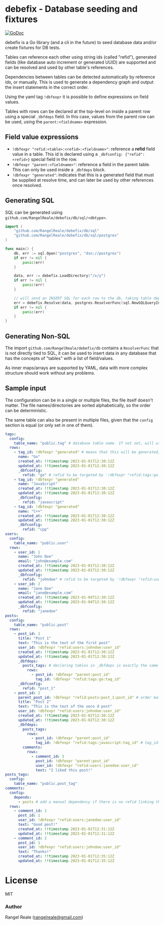 # debefix - Database seeding and fixtures
[![GoDoc](https://godoc.org/github.com/RangelReale/debefix?status.png)](https://godoc.org/github.com/RangelReale/debefix)

debefix is a Go library (and a cli in the future) to seed database data and/or create fixtures for DB tests.

Tables can reference each other using string ids (called "refid"), generated fields (like database auto increment or
generated UUID) are supported and can be resolved and used by other table's references.

Dependencies between tables can be detected automatically by reference ids, or manually. This is used to generate a
dependency graph and output the insert statements in the correct order.

Using the yaml tag `!dbfexpr` it is possible to define expressions on field values.

Tables with rows can be declared at the top-level on inside a parent row using a special `_dbfdeps` field. In this case,
values from the parent row can be used, using the `parent:<fieldname>` expression.

## Field value expressions

- `!dbfexpr "refid:<table>:<refid>:<fieldname>"`: reference a **refid** field value in a table. This id is 
  declared using a `_dbfconfig: {"refid": <refid>}` special field in the row.
- `!dbfexpr "parent:<fieldname>"`: reference a field in the parent table. This can only be used inside a `_dbfdeps` 
  block.
- `!dbfexpr "generated"`: indicates that this is a generated field that must be supplied at resolve time, and can later
  be used by other references once resolved.

## Generating SQL

SQL can be generated using `github.com/RangelReale/debefix/db/sql/<dbtype>`.

```go
import (
    "github.com/RangelReale/debefix/db/sql"
    "github.com/RangelReale/debefix/db/sql/postgres"
)

func main() {
    db, err := sql.Open("postgres", "dsn://postgres")
    if err != nil {
        panic(err)
    }

    data, err := debefix.LoadDirectory("/x/y")
    if err != nil {
        panic(err)
    }

    // will send an INSERT SQL for each row to the db, taking table dependency in account for the correct order. 
    err = debefix.Resolve(data, postgres.ResolverFunc(sql.NewSQLQueryInterface(db)))
    if err != nil {
        panic(err)
    }
}
```

## Generating Non-SQL

The import `github.com/RangelReale/debefix/db` contains a `ResolverFunc` that is not directly tied to SQL, it can be
used to insert data in any database that has the concepts of "tables" with a list of field/values.

As inner maps/arrays are supported by YAML, data with more complex structure should work without any problems.

## Sample input

The configuration can be in a single or multiple files, the file itself doesn't matter. The file names/directories are 
sorted alphabetically, so the order can be deterministic.

The same table can also be present in multiple files, given that the `config` section is equal (or only set in one of them).

```yaml
tags:
  config:
    table_name: "public.tag" # database table name. If not set, will use the table id (tags) as the table name.
  rows:
    - tag_id: !dbfexpr "generated" # means that this will be generated, for example as a database autoincrement
      name: "Go"
      created_at: !!timestamp 2023-01-01T12:30:12Z
      updated_at: !!timestamp 2023-01-01T12:30:12Z
      _dbfconfig:
        refid: "go" # refid to be targeted by '!dbfexpr "refid:tags:go:tag_id"'
    - tag_id: !dbfexpr "generated"
      name: "JavaScript"
      created_at: !!timestamp 2023-01-01T12:30:12Z
      updated_at: !!timestamp 2023-01-01T12:30:12Z
      _dbfconfig:
        refid: "javascript"
    - tag_id: !dbfexpr "generated"
      name: "C++"
      created_at: !!timestamp 2023-01-01T12:30:12Z
      updated_at: !!timestamp 2023-01-01T12:30:12Z
      _dbfconfig:
        refid: "cpp"
users:
  config:
    table_name: "public.user"
  rows:
    - user_id: 1
      name: "John Doe"
      email: "john@example.com"
      created_at: !!timestamp 2023-01-01T12:30:12Z
      updated_at: !!timestamp 2023-01-01T12:30:12Z
      _dbfconfig:
        refid: "johndoe" # refid to be targeted by '!dbfexpr "refid:users:johndoe:user_id"'
    - user_id: 2
      name: "Jane Doe"
      email: "jane@example.com"
      created_at: !!timestamp 2023-01-04T12:30:12Z
      updated_at: !!timestamp 2023-01-04T12:30:12Z
      _dbfconfig:
        refid: "janedoe"
posts:
  config:
    table_name: "public.post"
  rows:
    - post_id: 1
      title: "Post 1"
      text: "This is the text of the first post"
      user_id: !dbfexpr "refid:users:johndoe:user_id"
      created_at: !!timestamp 2023-01-01T12:30:12Z
      updated_at: !!timestamp 2023-01-01T12:30:12Z
      _dbfdeps:
        posts_tags: # declaring tables in _dbfdeps is exactly the same as declaring top-level, but allows using "parent" expression to get parent info
          rows:
            - post_id: !dbfexpr "parent:post_id"
              tag_id: !dbfexpr "refid:tags:go:tag_id"
      _dbfconfig:
        refid: "post_1"
    - post_id: 2
      parent_post_id: !dbfexpr "refid:posts:post_1:post_id" # order matters, so self-referential fields must be set in order
      title: "Post 2"
      text: "This is the text of the seco d post"
      user_id: !dbfexpr "refid:users:johndoe:user_id"
      created_at: !!timestamp 2023-01-02T12:30:12Z
      updated_at: !!timestamp 2023-01-02T12:30:12Z
      _dbfdeps:
        posts_tags:
          rows:
            - post_id: !dbfexpr "parent:post_id"
              tag_id: !dbfexpr "refid:tags:javascript:tag_id" # tag_id is generated so the value will be resolved before being set here 
        comments:
          rows:
            - comment_id: 3
              post_id: !dbfexpr "parent:post_id"
              user_id: !dbfexpr "refid:users:janedoe:user_id"
              text: "I liked this post!"
posts_tags:
  config:
    table_name: "public.post_tag"
comments:
  config:
    depends:
      - posts # add a manual dependency if there is no refid linking the tables
  rows:
    - comment_id: 1
      post_id: 1
      user_id: !dbfexpr "refid:users:janedoe:user_id"
      text: "Good post!"
      created_at: !!timestamp 2023-01-01T12:31:12Z
      updated_at: !!timestamp 2023-01-01T12:31:12Z
    - comment_id: 2
      post_id: 1
      user_id: !dbfexpr "refid:users:johndoe:user_id"
      text: "Thanks!"
      created_at: !!timestamp 2023-01-01T12:35:12Z
      updated_at: !!timestamp 2023-01-01T12:35:12Z
```

# License

MIT

### Author

Rangel Reale (rangelreale@gmail.com)
